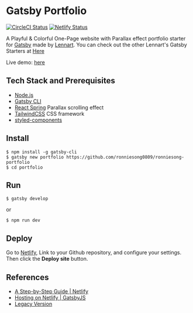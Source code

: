 # Gatsby Portfolio
[![CircleCI Status](https://circleci.com/gh/ronniesong0809/ronnie-portfolio.svg?style=shield&circle-token=:circle-token)](https://circleci.com/gh/ronniesong0809/ronnie-portfolio)
[![Netlify Status](https://api.netlify.com/api/v1/badges/222ab53d-fd6b-4671-86b9-a54dbc6a5af6/deploy-status)](https://app.netlify.com/sites/ronsong/deploys)

A Playful & Colorful One-Page website with Parallax effect portfolio starter for [Gatsby](https://www.gatsbyjs.org/) made by [Lennart](https://github.com/LekoArts). You can check out the other Lennart's Gatsby Starters at [Here](https://gatsby-starter-portfolio.netlify.com/)

Live demo: [here](https://ronsong.netlify.app/)

## Tech Stack and Prerequisites
 * [Node.js](https://nodejs.org/en/)
 * [Gatsby CLI](https://www.gatsbyjs.org/docs/)
 * [React Spring](https://github.com/drcmda/react-spring) Parallax scrolling effect
 * [TailwindCSS](https://tailwindcss.com/) CSS framework
 * [styled-components](https://www.styled-components.com/)

## Install
```
$ npm install -g gatsby-cli
$ gatsby new portfolio https://github.com/ronniesong0809/ronniesong-portfolio
$ cd portfolio
```

## Run

```
$ gatsby develop
```
or
```shell
$ npm run dev
```

## Deploy
Go to [Netlify](https://app.netlify.com/), Link to your Github repository, and configure your settings. Then click the **Deploy site** button.

## References
* [A Step-by-Step Guide | Netlify](https://www.netlify.com/blog/2016/02/24/a-step-by-step-guide-gatsby-on-netlify/)
* [Hosting on Netlify | GatsbyJS](https://www.gatsbyjs.org/docs/hosting-on-netlify/)
* [Legacy Version](https://ronsong-backup.netlify.app/)